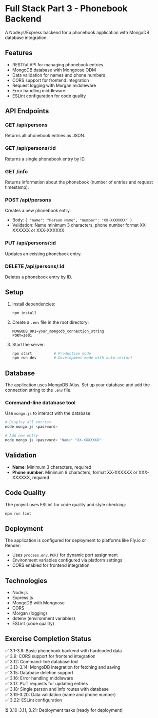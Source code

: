 # Full Stack Part 3 - Phonebook Backend

A Node.js/Express backend for a phonebook application with MongoDB database integration.

## Features

- RESTful API for managing phonebook entries
- MongoDB database with Mongoose ODM
- Data validation for names and phone numbers
- CORS support for frontend integration
- Request logging with Morgan middleware
- Error handling middleware
- ESLint configuration for code quality

## API Endpoints

### GET /api/persons
Returns all phonebook entries as JSON.

### GET /api/persons/:id
Returns a single phonebook entry by ID.

### GET /info
Returns information about the phonebook (number of entries and request timestamp).

### POST /api/persons
Creates a new phonebook entry.
- Body: `{ "name": "Person Name", "number": "XX-XXXXXXX" }`
- Validation: Name minimum 3 characters, phone number format XX-XXXXXX or XXX-XXXXXX

### PUT /api/persons/:id
Updates an existing phonebook entry.

### DELETE /api/persons/:id
Deletes a phonebook entry by ID.

## Setup

1. Install dependencies:
   ```bash
   npm install
   ```

2. Create a `.env` file in the root directory:
   ```
   MONGODB_URI=your_mongodb_connection_string
   PORT=3001
   ```

3. Start the server:
   ```bash
   npm start          # Production mode
   npm run dev        # Development mode with auto-restart
   ```

## Database

The application uses MongoDB Atlas. Set up your database and add the connection string to the `.env` file.

### Command-line database tool

Use `mongo.js` to interact with the database:

```bash
# Display all entries
node mongo.js <password>

# Add new entry
node mongo.js <password> "Name" "XX-XXXXXXX"
```

## Validation

- **Name**: Minimum 3 characters, required
- **Phone number**: Minimum 8 characters, format XX-XXXXXX or XXX-XXXXXX, required

## Code Quality

The project uses ESLint for code quality and style checking:

```bash
npm run lint
```

## Deployment

The application is configured for deployment to platforms like Fly.io or Render:
- Uses `process.env.PORT` for dynamic port assignment
- Environment variables configured via platform settings
- CORS enabled for frontend integration

## Technologies

- Node.js
- Express.js
- MongoDB with Mongoose
- CORS
- Morgan (logging)
- dotenv (environment variables)
- ESLint (code quality)

## Exercise Completion Status

✅ 3.1-3.8: Basic phonebook backend with hardcoded data  
✅ 3.9: CORS support for frontend integration  
✅ 3.12: Command-line database tool  
✅ 3.13-3.14: MongoDB integration for fetching and saving  
✅ 3.15: Database deletion support  
✅ 3.16: Error handling middleware  
✅ 3.17: PUT requests for updating entries  
✅ 3.18: Single person and info routes with database  
✅ 3.19-3.20: Data validation (name and phone number)  
✅ 3.22: ESLint configuration  

⏳ 3.10-3.11, 3.21: Deployment tasks (ready for deployment)